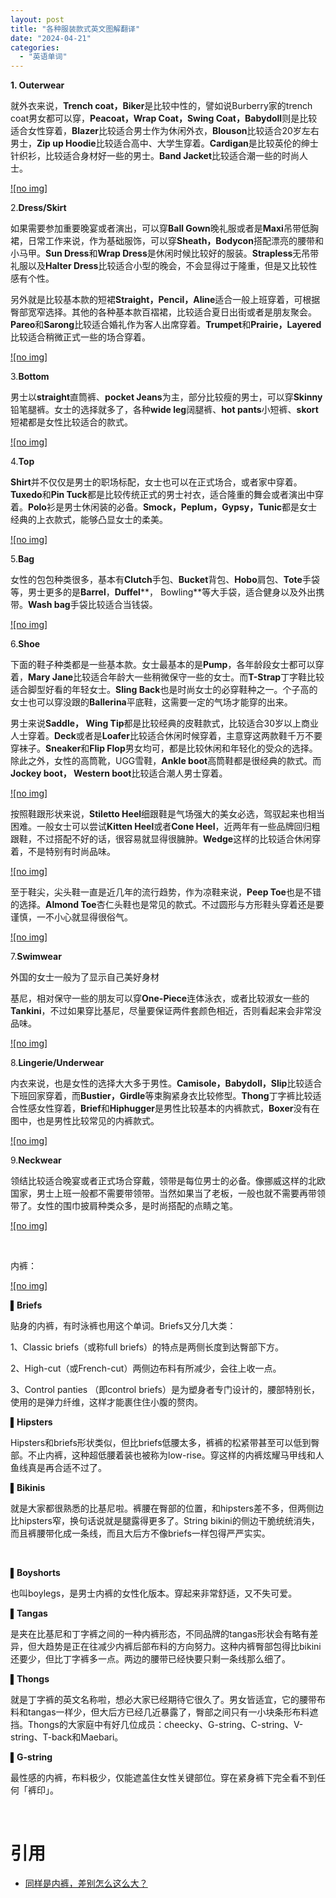 ```yaml
---
layout: post
title: "各种服装款式英文图解翻译"
date: "2024-04-21"
categories: 
  - "英语单词"
---
```


**1\. Outerwear**

就外衣来说，**Trench coat，Biker**是比较中性的，譬如说Burberry家的trench coat男女都可以穿，**Peacoat，Wrap Coat，Swing Coat，Babydoll**则是比较适合女性穿着，**Blazer**比较适合男士作为休闲外衣，**Blouson**比较适合20岁左右男士，**Zip up Hoodie**比较适合高中、大学生穿着。**Cardigan**是比较英伦的绅士针织衫，比较适合身材好一些的男士。**Band Jacket**比较适合潮一些的时尚人士。

[![no img]](http://127.0.0.1/?attachment_id=5229)

2.**Dress/Skirt**

如果需要参加重要晚宴或者演出，可以穿**Ball Gown**晚礼服或者是**Maxi**吊带低胸裙，日常工作来说，作为基础服饰，可以穿**Sheath，Bodycon**搭配漂亮的腰带和小马甲。**Sun Dress**和**Wrap Dress**是休闲时候比较好的服装。**Strapless**无吊带礼服以及**Halter Dress**比较适合小型的晚会，不会显得过于隆重，但是又比较性感有个性。

另外就是比较基本款的短裙**Straight，Pencil，Aline**适合一般上班穿着，可根据臀部宽窄选择。其他的各种基本款百褶裙，比较适合夏日出街或者是朋友聚会。**Pareo**和**Sarong**比较适合婚礼作为客人出席穿着。**Trumpet**和**Prairie，Layered**比较适合稍微正式一些的场合穿着。

[![no img]](http://127.0.0.1/?attachment_id=5230)

3.**Bottom**

男士以**straight**直筒裤、**pocket Jeans**为主，部分比较瘦的男士，可以穿**Skinny**铅笔腿裤。女士的选择就多了，各种**wide leg**阔腿裤、**hot pants**小短裤、**skort**短裙都是女性比较适合的款式。

[![no img]](http://127.0.0.1/?attachment_id=5231)

4.**Top**

**Shirt**并不仅仅是男士的职场标配，女士也可以在正式场合，或者家中穿着。**Tuxedo**和**Pin Tuck**都是比较传统正式的男士衬衣，适合隆重的舞会或者演出中穿着。**Polo**衫是男士休闲装的必备。**Smock，Peplum，Gypsy，Tunic**都是女士经典的上衣款式，能够凸显女士的柔美。

[![no img]](http://127.0.0.1/?attachment_id=5232)

5.**Bag**

女性的包包种类很多，基本有**Clutch**手包、**Bucket**背包、**Hobo**肩包、**Tote**手袋等，男士更多的是**Barrel**，**Duffel****， Bowling**等大手袋，适合健身以及外出携带。**Wash bag**手袋比较适合当钱袋。

[![no img]](http://127.0.0.1/?attachment_id=5233)

6.**Shoe**

下面的鞋子种类都是一些基本款。女士最基本的是**Pump**，各年龄段女士都可以穿着，**Mary Jane**比较适合年龄大一些稍微保守一些的女士。而**T-Strap**丁字鞋比较适合脚型好看的年轻女士。**Sling Back**也是时尚女士的必穿鞋种之一。个子高的女士也可以穿没跟的**Ballerina**平底鞋，这需要一定的气场才能穿的出来。

男士来说**Saddle， Wing Tip**都是比较经典的皮鞋款式，比较适合30岁以上商业人士穿着。**Deck**或者是**Loafer**比较适合休闲时候穿着，主意穿这两款鞋千万不要穿袜子。**Sneaker**和**Flip Flop**男女均可，都是比较休闲和年轻化的受众的选择。除此之外，女性的高筒靴，UGG雪鞋，**Ankle boot**高筒鞋都是很经典的款式。而**Jockey boot， Western boot**比较适合潮人男士穿着。

[![no img]](http://127.0.0.1/?attachment_id=5234)

按照鞋跟形状来说，**Stiletto Heel**细跟鞋是气场强大的美女必选，驾驭起来也相当困难。一般女士可以尝试**Kitten Heel**或者**Cone Heel**，近两年有一些品牌回归粗跟鞋，不过搭配不好的话，很容易就显得很臃肿。**Wedge**这样的比较适合休闲穿着，不是特别有时尚品味。

[![no img]](http://127.0.0.1/?attachment_id=5235)

至于鞋尖，尖头鞋一直是近几年的流行趋势，作为凉鞋来说，**Peep Toe**也是不错的选择。**Almond Toe**杏仁头鞋也是常见的款式。不过圆形与方形鞋头穿着还是要谨慎，一不小心就显得很俗气。

[![no img]](http://127.0.0.1/?attachment_id=5236)

7.**Swimwear**

外国的女士一般为了显示自己美好身材

基尼，相对保守一些的朋友可以穿**One-Piece**连体泳衣，或者比较淑女一些的**Tankini**，不过如果穿比基尼，尽量要保证两件套颜色相近，否则看起来会非常没品味。

[![no img]](http://127.0.0.1/?attachment_id=5237)

8.**Lingerie/Underwear**

内衣来说，也是女性的选择大大多于男性。**Camisole，Babydoll，Slip**比较适合下班回家穿着，而**Bustier，Girdle**等束胸紧身衣比较修型。**Thong**丁字裤比较适合性感女性穿着，**Brief**和**Hiphugger**是男性比较基本的内裤款式，**Boxer**没有在图中，也是男性比较常见的内裤款式。

[![no img]](http://127.0.0.1/?attachment_id=5238)

9.**Neckwear**

领结比较适合晚宴或者正式场合穿戴，领带是每位男士的必备。像挪威这样的北欧国家，男士上班一般都不需要带领带。当然如果当了老板，一般也就不需要再带领带了。女性的围巾披肩种类众多，是时尚搭配的点睛之笔。

[![no img]](http://127.0.0.1/?attachment_id=5239)

 

内裤：

[![no img]](http://127.0.0.1/?attachment_id=5309)

**▌Briefs**

贴身的内裤，有时泳裤也用这个单词。Briefs又分几大类：

1、Classic briefs（或称full briefs）的特点是两侧长度到达臀部下方。

2、High-cut（或French-cut）两侧边布料有所减少，会往上收一点。

3、Control panties （即control briefs）是为塑身者专门设计的，腰部特别长，使用的是弹力纤维，这样才能裹住住小腹的赘肉。

**▌Hipsters**

Hipsters和briefs形状类似，但比briefs低腰太多，裤裤的松紧带甚至可以低到臀部。不止内裤，这种超低腰着装也被称为low-rise。穿这样的内裤炫耀马甲线和人鱼线真是再合适不过了。

**▌Bikinis**

就是大家都很熟悉的比基尼啦。裤腰在臀部的位置，和hipsters差不多，但两侧边比hipsters窄，换句话说就是腿露得更多了。String bikini的侧边干脆统统消失，而且裤腰带化成一条线，而且大后方不像briefs一样包得严严实实。

 

**▌Boyshorts**

也叫boylegs，是男士内裤的女性化版本。穿起来非常舒适，又不失可爱。

**▌Tangas**

是夹在比基尼和丁字裤之间的一种内裤形态，不同品牌的tangas形状会有略有差异，但大趋势是正在往减少内裤后部布料的方向努力。这种内裤臀部包得比bikini还要少，但比丁字裤多一点。两边的腰带已经快要只剩一条线那么细了。

**▌Thongs**

就是丁字裤的英文名称啦，想必大家已经期待它很久了。男女皆适宜，它的腰带布料和tangas一样少，但大后方已经几近暴露了，臀部之间只有一小块条形布料遮挡。Thongs的大家庭中有好几位成员：cheecky、G-string、C-string、V-string、T-back和Maebari。

**▌G-string**

最性感的内裤，布料极少，仅能遮盖住女性关键部位。穿在紧身裤下完全看不到任何「裤印」。

 

# 引用

- [同样是内裤，差别怎么这么大？](https://www.sohu.com/a/58708084_313701)
